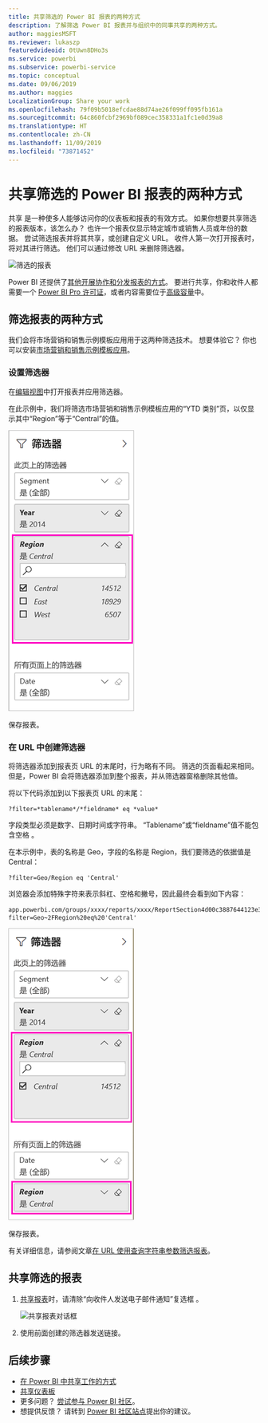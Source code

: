 ```yaml
---
title: 共享筛选的 Power BI 报表的两种方式
description: 了解筛选 Power BI 报表并与组织中的同事共享的两种方式。
author: maggiesMSFT
ms.reviewer: lukaszp
featuredvideoid: 0tUwn8DHo3s
ms.service: powerbi
ms.subservice: powerbi-service
ms.topic: conceptual
ms.date: 09/06/2019
ms.author: maggies
LocalizationGroup: Share your work
ms.openlocfilehash: 79f09b5018efcdae88d74ae26f099ff095fb161a
ms.sourcegitcommit: 64c860fcbf2969bf089cec358331a1fc1e0d39a8
ms.translationtype: HT
ms.contentlocale: zh-CN
ms.lasthandoff: 11/09/2019
ms.locfileid: "73871452"
---
```

# <a name="two-ways-to-share-a-filtered-power-bi-report"></a>共享筛选的 Power BI 报表的两种方式
共享  是一种使多人能够访问你的仪表板和报表的有效方式。 如果你想要共享筛选的报表版本，该怎么办？ 也许一个报表仅显示特定城市或销售人员或年份的数据。 尝试筛选报表并将其共享，或创建自定义 URL。 收件人第一次打开报表时，将对其进行筛选。 他们可以通过修改 URL 来删除筛选器。 

![筛选的报表](media/service-share-reports/power-bi-share-filter-pane-report.png)

Power BI 还提供了[其他开展协作和分发报表的方式](service-how-to-collaborate-distribute-dashboards-reports.md)。 要进行共享，你和收件人都需要一个 [Power BI Pro 许可证](service-features-license-type.md)，或者内容需要位于[高级容量](service-premium-what-is.md)中。 

## <a name="two-ways-to-filter-a-report"></a>筛选报表的两种方式

我们会将市场营销和销售示例模板应用用于这两种筛选技术。 想要体验它？ 你也可以安装[市场营销和销售示例模板应用](https://appsource.microsoft.com/product/power-bi/microsoft-retail-analysis-sample.salesandmarketingsample?tab=Overview)。

### <a name="set-a-filter"></a>设置筛选器

在[编辑视图](consumer/end-user-reading-view.md)中打开报表并应用筛选器。

在此示例中，我们将筛选市场营销和销售示例模板应用的“YTD 类别”页，以仅显示其中“Region”等于“Central”的值。   
 
![报表筛选窗格](media/service-share-reports/power-bi-share-report-filter.png)

保存报表。

### <a name="create-a-filter-in-the-url"></a>在 URL 中创建筛选器

将筛选器添加到报表页 URL 的末尾时，行为略有不同。 筛选的页面看起来相同。 但是，Power BI 会将筛选器添加到整个报表，并从筛选器窗格删除其他值。  

将以下代码添加到以下报表页 URL 的末尾：
   
    ?filter=*tablename*/*fieldname* eq *value*
   
字段类型必须是数字、日期时间或字符串。 “Tablename”或“fieldname”值不能包含空格   。
   
在本示例中，表的名称是 Geo，字段的名称是 Region，我们要筛选的依据值是 Central：   
   
    ?filter=Geo/Region eq 'Central'

浏览器会添加特殊字符来表示斜杠、空格和撇号，因此最终会看到如下内容：
   
    app.powerbi.com/groups/xxxx/reports/xxxx/ReportSection4d00c3887644123e310e?filter=Geo~2FRegion%20eq%20'Central'

![带有 URL 筛选器的报表](media/service-share-reports/power-bi-share-report-filter-url.png)

保存报表。

有关详细信息，请参阅文章[在 URL 使用查询字符串参数筛选报表](service-url-filters.md)。

## <a name="share-the-filtered-report"></a>共享筛选的报表

1. [共享报表](service-share-dashboards.md)时，请清除“向收件人发送电子邮件通知”复选框  。

    ![共享报表对话框](media/service-share-reports/power-bi-share-report-dialog.png)

4. 使用前面创建的筛选器发送链接。

## <a name="next-steps"></a>后续步骤
* [在 Power BI 中共享工作的方式](service-how-to-collaborate-distribute-dashboards-reports.md)
* [共享仪表板](service-share-dashboards.md)
* 更多问题？ [尝试参与 Power BI 社区](https://community.powerbi.com/)。
* 想提供反馈？ 请转到 [Power BI 社区站点](https://community.powerbi.com/)提出你的建议。

